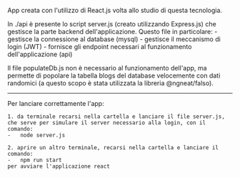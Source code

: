 App creata con l'utilizzo di React.js volta allo studio di questa tecnologia.

In ./api è presente lo script server.js (creato utilizzando Express.js) che gestisce la parte backend dell'applicazione. Questo file in particolare:
    -    gestisce la connessione al database (mysql)
    -    gestisce il meccanismo di login (JWT)
    -    fornisce gli endpoint necessari al funzionamento dell'applicazione (api)

Il file populateDb.js non è necessario al funzionamento dell'app, ma permette di popolare la tabella blogs del database velocemente con dati randomici (a questo scopo è stata utilizzata la libreria @ngneat/falso).

---------------------------------------------------------------------------------------------------------------------

Per lanciare correttamente l'app:

    1. da terminale recarsi nella cartella e lanciare il file server.js, che serve per simulare il server necessario alla login, con il comando:
    -   node server.js

    2. aprire un altro terminale, recarsi nella cartella e lanciare il comando:
    -   npm run start
    per avviare l'applicazione react

